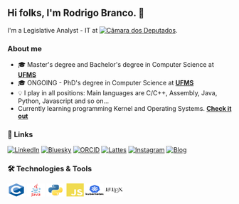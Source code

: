 ## Hi folks, I'm Rodrigo Branco. 👋

I'm a Legislative Analyst - IT at [![Câmara dos Deputados](https://www.camara.leg.br/tema/assets/images/logo-brand-camara-mobile.png)](https://camara.leg.br/).

### About me
- 🎓 Master's degree and Bachelor's degree in Computer Science at [**UFMS**](https://www.facom.ufms.br/)
- 🎓 ONGOING - PhD's degree in Computer Science at [**UFMS**](https://www.facom.ufms.br/)
- 💡 I play in all positions: Main languages are C/C++, Assembly, Java, Python, Javascript and so on...
- Currently learning programming Kernel and Operating Systems. [**Check it out**](http://blog.rodrigobranco.net/)

### 🔗 Links
[![LinkedIn](https://img.shields.io/badge/LinkedIn-0077B5?style=for-the-badge&logo=linkedin&logoColor=white)](https://www.linkedin.com/in/rodrigogbranco/)
[![Bluesky](https://img.shields.io/badge/Bluesky-1DA1F2?style=for-the-badge&logo=bluesky&logoColor=white)](https://bsky.app/profile/rodrigobranco.net)
[![ORCID](https://img.shields.io/badge/ORCID-DCE44C?style=for-the-badge&logo=orcid&logoColor=white)](https://orcid.org/0000-0002-7760-4051)
[![Lattes](https://img.shields.io/badge/Lattes-005999?style=for-the-badge&logo=lattes&logoColor=white)](http://lattes.cnpq.br/3770091178939660)
[![Instagram](https://img.shields.io/badge/Instagram-c13584?style=for-the-badge&logo=instagram&logoColor=white)](https://www.instagram.com/rodrigo.g.branco/)
[![Blog](https://img.shields.io/badge/Blog-000000?style=for-the-badge&logo=blog&logoColor=white)](http://blog.rodrigobranco.net/)

### 🛠️ Technologies & Tools
<div style="display: inline_block">
  <img align="center" alt="C" height="30" width="40" src="https://raw.githubusercontent.com/devicons/devicon/refs/heads/master/icons/c/c-original.svg">
  <img align="center" alt="Java" height="30" width="40" src="https://raw.githubusercontent.com/devicons/devicon/refs/heads/master/icons/java/java-original-wordmark.svg">
  <img align="center" alt="Python" height="30" width="40" src="https://raw.githubusercontent.com/devicons/devicon/master/icons/python/python-original.svg">
  <img align="center" alt="JavaScript" height="30" width="40" src="https://raw.githubusercontent.com/devicons/devicon/master/icons/javascript/javascript-plain.svg">
  <img align="center" alt="Kubernetes" height="30" width="40" src="https://raw.githubusercontent.com/devicons/devicon/refs/heads/master/icons/kubernetes/kubernetes-original-wordmark.svg">
  <img align="center" alt="LaTeX" height="30" width="40" src="https://raw.githubusercontent.com/devicons/devicon/refs/heads/master/icons/latex/latex-original.svg">
</div>
